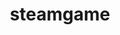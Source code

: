 ---
title: "steamgame"
description: "This is an steam game category"
slug: "图灵完备"
image: "Logo.png"
style:
    background: "#2a9d8f"
    color: "#fff"
---